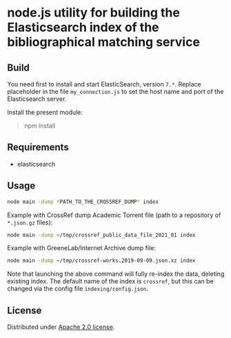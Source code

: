 # node.js utility for building the Elasticsearch index of the bibliographical matching service

## Build

You need first to install and start ElasticSearch, version `7.*`. Replace placeholder in the file `my_connection.js` to set the host name and port of the Elasticsearch server. 

Install the present module:

> npm install

## Requirements

- elasticsearch

## Usage 

```sh
node main -dump *PATH_TO_THE_CROSSREF_DUMP* index
```

Example with CrossRef dump Academic Torrent file (path to a repository of `*.json.gz` files):

```sh
node main -dump ~/tmp/crossref_public_data_file_2021_01 index
```

Example with GreeneLab/Internet Archive dump file:

```sh
node main -dump ~/tmp/crossref-works.2019-09-09.json.xz index
```

Note that launching the above command will fully re-index the data, deleting existing index. The default name of the index is `crossref`, but this can be changed via the config file `indexing/config.json`.


## License

Distributed under [Apache 2.0 license](http://www.apache.org/licenses/LICENSE-2.0). 
